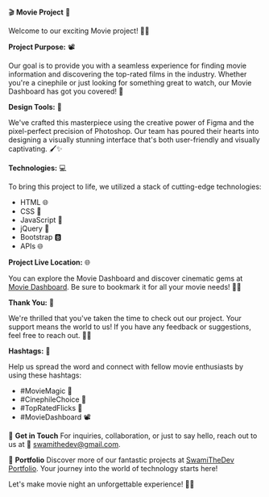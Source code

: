 🎬 **Movie Project** 🎥

Welcome to our exciting Movie project! 🍿🌟


**Project Purpose:** 📽️

Our goal is to provide you with a seamless experience for finding movie information and discovering the top-rated films in the industry. Whether you're a cinephile or just looking for something great to watch, our Movie Dashboard has got you covered! 🌟

**Design Tools:** 🎨

We've crafted this masterpiece using the creative power of Figma and the pixel-perfect precision of Photoshop. Our team has poured their hearts into designing a visually stunning interface that's both user-friendly and visually captivating. 🖌️✨

**Technologies:** 💻

To bring this project to life, we utilized a stack of cutting-edge technologies:

- HTML 🌐
- CSS 🎨
- JavaScript 🧩
- jQuery 🚀
- Bootstrap 🅱️
- APIs 🌐

**Project Live Location:** 🌐

You can explore the Movie Dashboard and discover cinematic gems at [Movie Dashboard](https://movies-swamithedev.vercel.app/). Be sure to bookmark it for all your movie needs! 🎉🍿

**Thank You:** 🙌

We're thrilled that you've taken the time to check out our project. Your support means the world to us! If you have any feedback or suggestions, feel free to reach out. 📣🤝

**Hashtags:** 📣

Help us spread the word and connect with fellow movie enthusiasts by using these hashtags:

- #MovieMagic 🌟
- #CinephileChoice 🎥
- #TopRatedFlicks 🌟
- #MovieDashboard 📽️

  
📧 **Get in Touch**
For inquiries, collaboration, or just to say hello, reach out to us at 📩 swamithedev@gmail.com.

🌟 **Portfolio**
Discover more of our fantastic projects at [SwamiTheDev Portfolio](https://swamithedev.vercel.app). Your journey into the world of technology starts here!


Let's make movie night an unforgettable experience! 🌠🍿
